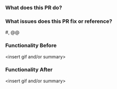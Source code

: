 <!--- PR title should follow the pattern: <type>(optional scope): <description>.
please refer to the types and format here: https://www.conventionalcommits.org/en/v1.0.0/#summary
If this is a feat/fix, add the technical writer as a reviewer to the PR. --->

### What does this PR do?

### What issues does this PR fix or reference?
#<Insert GitHub Issue>, @<Insert GUS WI>@

### Functionality Before
<insert gif and/or summary>

### Functionality After
<insert gif and/or summary>
